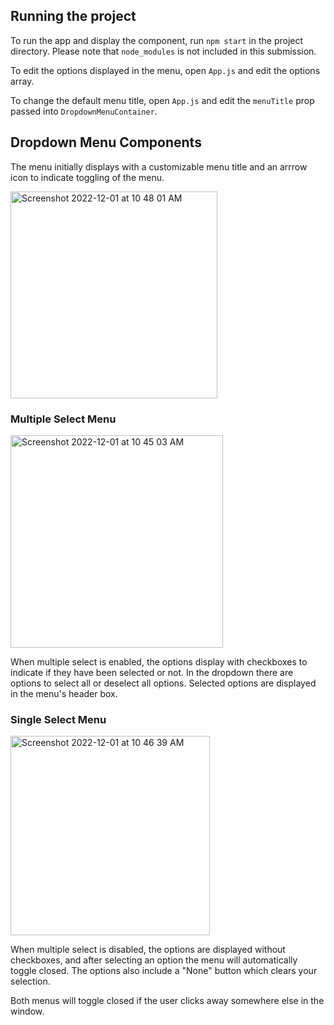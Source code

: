 ## Running the project

To run the app and display the component, run `npm start` in the project directory. Please
note that `node_modules` is not included in this submission.

To edit the options displayed in the menu, open `App.js` and edit the options array.

To change the default menu title, open `App.js` and edit the `menuTitle` prop passed into `DropdownMenuContainer`.

## Dropdown Menu Components

The menu initially displays with a customizable menu title and an arrrow icon to indicate toggling of the menu.

<img width="331" alt="Screenshot 2022-12-01 at 10 48 01 AM" src="https://user-images.githubusercontent.com/55262996/205097271-6b0d9949-63a8-47a9-be4c-4c5a4a229a1e.png">

### Multiple Select Menu
<img width="340" alt="Screenshot 2022-12-01 at 10 45 03 AM" src="https://user-images.githubusercontent.com/55262996/205096588-9419c577-f881-45ec-b474-f781bb7e0fc0.png">

When multiple select is enabled, the options display with checkboxes to indicate if they have been selected or not. In the dropdown there are options to select all or deselect all options. Selected options are displayed in the menu's header box.

### Single Select Menu
<img width="319" alt="Screenshot 2022-12-01 at 10 46 39 AM" src="https://user-images.githubusercontent.com/55262996/205096957-5a5c5c71-b330-4424-a211-0c210a1dd213.png">

When multiple select is disabled, the options are displayed without checkboxes, and after selecting an option the menu will automatically toggle closed. The options also include a "None" button which clears your selection. 

Both menus will toggle closed if the user clicks away somewhere else in the window.
